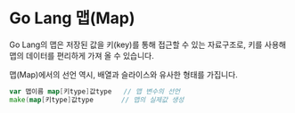 # Go Lang 맵(Map)

Go Lang의 맵은 저장된 값을 키(key)를 통해 접근할 수 있는 자료구조로, 키를 사용해 맵의 데이터를 편리하게 가져 올 수 있습니다.


맵(Map)에서의 선언 역시, 배열과 슬라이스와 유사한 형태를 가집니다.

```go
var 맵이름 map[키type]값type   // 맵 변수의 선언
make(map[키type]값type       // 맵의 실제값 생성
```